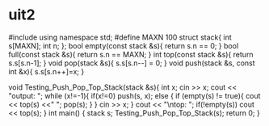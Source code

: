 # uit2
#include <iostream>
using namespace std;
#define MAXN 100
struct stack{
	int s[MAXN];
	int n;
};
bool empty(const stack &s){
	return s.n == 0;
}
bool full(const stack &s){
	return s.n == MAXN;
}
int top(const stack &s){
	return s.s[s.n-1];
}
void pop(stack &s){
	s.s[s.n--] = 0;
}
void push(stack &s, const int &x){
	s.s[s.n++]=x;
}

void Testing_Push_Pop_Top_Stack(stack &s){
	int x;
	cin >> x;
	cout << "output: ";
	while (x!=-1){
		if(x!=0) push(s, x);
		else {
		if (empty(s) != true){
		 cout << top(s) <<" ";
		pop(s); 
			}
		}
	cin >> x;
	}
	cout << "\ntop: ";
	if(!empty(s)) cout << top(s); 
}
int main() {
    stack s;
    Testing_Push_Pop_Top_Stack(s);
    return 0;
}
